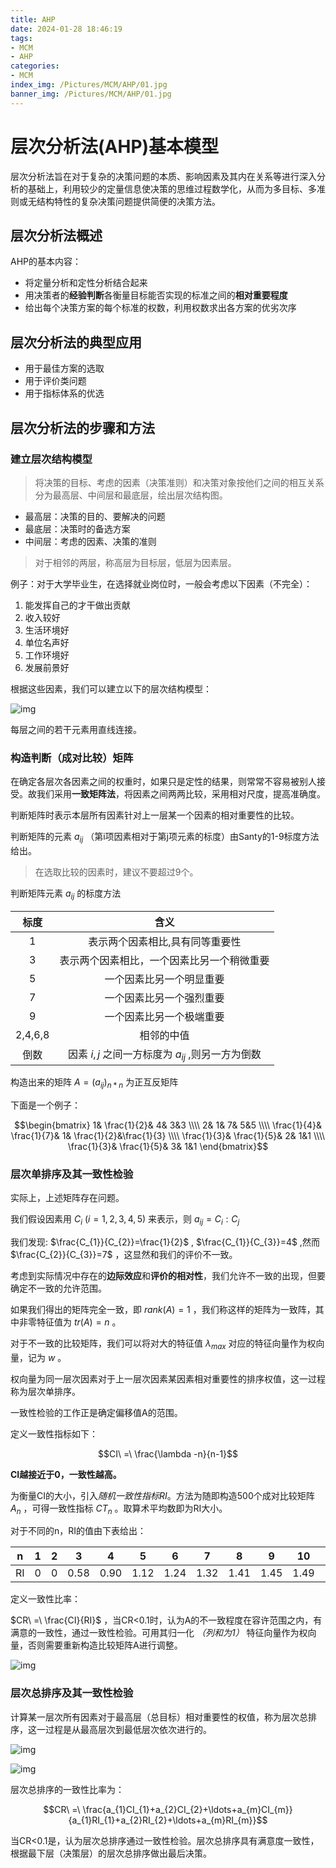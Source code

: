 ```yaml
---
title: AHP
date: 2024-01-28 18:46:19
tags:
- MCM
- AHP
categories:
- MCM
index_img: /Pictures/MCM/AHP/01.jpg
banner_img: /Pictures/MCM/AHP/01.jpg
---
```


# 层次分析法(AHP)基本模型

层次分析法旨在对于复杂的决策问题的本质、影响因素及其内在关系等进行深入分析的基础上，利用较少的定量信息使决策的思维过程数学化，从而为多目标、多准则或无结构特性的复杂决策问题提供简便的决策方法。


## 层次分析法概述
AHP的基本内容：
- 将定量分析和定性分析结合起来
- 用决策者的**经验判断**各衡量目标能否实现的标准之间的**相对重要程度**
- 给出每个决策方案的每个标准的权数，利用权数求出各方案的优劣次序

## 层次分析法的典型应用
- 用于最佳方案的选取
- 用于评价类问题
- 用于指标体系的优选

## 层次分析法的步骤和方法

### 建立层次结构模型

>将决策的目标、考虑的因素（决策准则）和决策对象按他们之间的相互关系分为最高层、中间层和最底层，绘出层次结构图。

- 最高层：决策的目的、要解决的问题
- 最底层：决策时的备选方案
- 中间层：考虑的因素、决策的准则

>对于相邻的两层，称高层为目标层，低层为因素层。

例子：对于大学毕业生，在选择就业岗位时，一般会考虑以下因素（不完全）：
1. 能发挥自己的才干做出贡献
2. 收入较好
3. 生活环境好
4. 单位名声好
5. 工作环境好
6. 发展前景好

根据这些因素，我们可以建立以下的层次结构模型：

![img](/Pictures/MCM/AHP/plot01.png)

每层之间的若干元素用直线连接。


### 构造判断（成对比较）矩阵

在确定各层次各因素之间的权重时，如果只是定性的结果，则常常不容易被别人接受。故我们采用**一致矩阵法**，将因素之间两两比较，采用相对尺度，提高准确度。

判断矩阵时表示本层所有因素针对上一层某一个因素的相对重要性的比较。

判断矩阵的元素 $a_{ij}$ （第i项因素相对于第j项元素的标度）由Santy的1-9标度方法给出。

>在选取比较的因素时，建议不要超过9个。

判断矩阵元素 $a_{ij}$ 的标度方法

| 标度 |    含义     |
|:---:|:-----------:|
|  1  |表示两个因素相比,具有同等重要性|
|  3  |表示两个因素相比，一个因素比另一个稍微重要|
|  5  |一个因素比另一个明显重要|
|  7  |一个因素比另一个强烈重要|
|  9  |一个因素比另一个极端重要|
|2,4,6,8|相邻的中值|
|倒数|因素 $i,j$ 之间一方标度为 $a_{ij}$ ,则另一方为倒数|

构造出来的矩阵 $A=(a_{ij})_{n*n}$ 为正互反矩阵

下面是一个例子：

$$\begin{bmatrix}
  1&  \frac{1}{2}&  4&  3&3 \\\\
  2&  1&  7&  5&5 \\\\
  \frac{1}{4}&  \frac{1}{7}&  1&  \frac{1}{2}&\frac{1}{3} \\\\
  \frac{1}{3}&  \frac{1}{5}&  2&  1&1 \\\\
  \frac{1}{3}&  \frac{1}{5}&  3&  1&1
\end{bmatrix}$$


### 层次单排序及其一致性检验

实际上，上述矩阵存在问题。

我们假设因素用 $C_{i}\ (i=1,2,3,4,5)$ 来表示，则 $a_{ij}=C_{i}:C_{j}$

我们发现: $\frac{C_{1}}{C_{2}}=\frac{1}{2}$ , $\frac{C_{1}}{C_{3}}=4$ ,然而 $\frac{C_{2}}{C_{3}}=7$ ，这显然和我们的评价不一致。

考虑到实际情况中存在的**边际效应**和**评价的相对性**，我们允许不一致的出现，但要确定不一致的允许范围。

如果我们得出的矩阵完全一致，即 $rank(A)=1$ ，我们称这样的矩阵为一致阵，其中非零特征值为 $tr(A)=n$ 。

对于不一致的比较矩阵，我们可以将对大的特征值 $\lambda_{max}$ 对应的特征向量作为权向量，记为 $w$ 。

权向量为同一层次因素对于上一层次因素某因素相对重要性的排序权值，这一过程称为层次单排序。

一致性检验的工作正是确定偏移值A的范围。

定义一致性指标如下： 

$$CI\ =\ \frac{\lambda -n}{n-1}$$

**CI越接近于0，一致性越高。**

为衡量CI的大小，引入*随机一致性指标RI*。方法为随即构造500个成对比较矩阵 $A_{n}$ ，可得一致性指标 $CT_{n}$ 。取算术平均数即为RI大小。

对于不同的n，RI的值由下表给出：

| n | 1 | 2 | 3 | 4 | 5 | 6 | 7 | 8 | 9 | 10 | 11 |
|---|---|---|---|---|---|---|---|---|---|----|----|
| RI| 0 | 0 |0.58|0.90|1.12|1.24|1.32|1.41|1.45|1.49|1.51|

定义一致性比率：

$CR\ =\ \frac{CI}{RI}$ ，当CR<0.1时，认为A的不一致程度在容许范围之内，有满意的一致性，通过一致性检验。可用其归一化 *（列和为1）* 特征向量作为权向量，否则需要重新构造比较矩阵A进行调整。

![img](/Pictures/MCM/AHP/plot02.png)


### 层次总排序及其一致性检验

计算某一层次所有因素对于最高层（总目标）相对重要性的权值，称为层次总排序，这一过程是从最高层次到最低层次依次进行的。

![img](/Pictures/MCM/AHP/plot03.png)

![img](/Pictures/MCM/AHP/plot04.png)

层次总排序的一致性比率为：

$$CR\ =\ \frac{a_{1}CI_{1}+a_{2}CI_{2}+\ldots+a_{m}CI_{m}}{a_{1}RI_{1}+a_{2}RI_{2}+\ldots+a_{m}RI_{m}}$$

当CR<0.1是，认为层次总排序通过一致性检验。层次总排序具有满意度一致性，根据最下层（决策层）的层次总排序做出最后决策。

